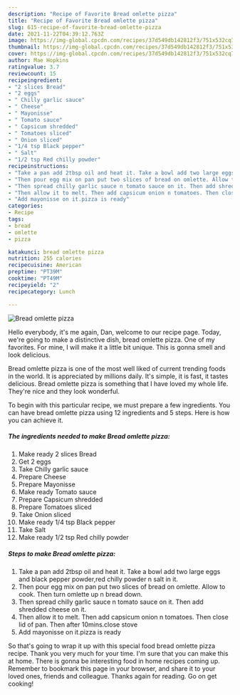 ```yaml
---
description: "Recipe of Favorite Bread omlette pizza"
title: "Recipe of Favorite Bread omlette pizza"
slug: 615-recipe-of-favorite-bread-omlette-pizza
date: 2021-11-22T04:39:12.763Z
image: https://img-global.cpcdn.com/recipes/37d549db142812f3/751x532cq70/bread-omlette-pizza-recipe-main-photo.jpg
thumbnail: https://img-global.cpcdn.com/recipes/37d549db142812f3/751x532cq70/bread-omlette-pizza-recipe-main-photo.jpg
cover: https://img-global.cpcdn.com/recipes/37d549db142812f3/751x532cq70/bread-omlette-pizza-recipe-main-photo.jpg
author: Mae Hopkins
ratingvalue: 3.7
reviewcount: 15
recipeingredient:
- "2 slices Bread"
- "2 eggs"
- " Chilly garlic sauce"
- " Cheese"
- " Mayonisse"
- " Tomato sauce"
- " Capsicum shredded"
- " Tomatoes sliced"
- " Onion sliced"
- "1/4 tsp Black pepper"
- " Salt"
- "1/2 tsp Red chilly powder"
recipeinstructions:
- "Take a pan add 2tbsp oil and heat it. Take a bowl add two large eggs and black pepper powder,red chilly powder n salt in it."
- "Then pour egg mix on pan put two slices of bread on omlette. Allow to cook. Then turn omlette up n bread down."
- "Then spread chilly garlic sauce n tomato sauce on it. Then add shredded cheese on it."
- "Then allow it to melt. Then add capsicum onion n tomatoes. Then close lid of pan. Then after 10mins.close stove"
- "Add mayonisse on it.pizza is ready"
categories:
- Recipe
tags:
- bread
- omlette
- pizza

katakunci: bread omlette pizza 
nutrition: 255 calories
recipecuisine: American
preptime: "PT39M"
cooktime: "PT49M"
recipeyield: "2"
recipecategory: Lunch

---
```



![Bread omlette pizza](https://img-global.cpcdn.com/recipes/37d549db142812f3/751x532cq70/bread-omlette-pizza-recipe-main-photo.jpg)

Hello everybody, it's me again, Dan, welcome to our recipe page. Today, we're going to make a distinctive dish, bread omlette pizza. One of my favorites. For mine, I will make it a little bit unique. This is gonna smell and look delicious.



Bread omlette pizza is one of the most well liked of current trending foods in the world. It is appreciated by millions daily. It's simple, it is fast, it tastes delicious. Bread omlette pizza is something that I have loved my whole life. They're nice and they look wonderful.


To begin with this particular recipe, we must prepare a few ingredients. You can have bread omlette pizza using 12 ingredients and 5 steps. Here is how you can achieve it.

<!--inarticleads1-->

##### The ingredients needed to make Bread omlette pizza:

1. Make ready 2 slices Bread
1. Get 2 eggs
1. Take  Chilly garlic sauce
1. Prepare  Cheese
1. Prepare  Mayonisse
1. Make ready  Tomato sauce
1. Prepare  Capsicum shredded
1. Prepare  Tomatoes sliced
1. Take  Onion sliced
1. Make ready 1/4 tsp Black pepper
1. Take  Salt
1. Make ready 1/2 tsp Red chilly powder




<!--inarticleads2-->

##### Steps to make Bread omlette pizza:

1. Take a pan add 2tbsp oil and heat it. Take a bowl add two large eggs and black pepper powder,red chilly powder n salt in it.
1. Then pour egg mix on pan put two slices of bread on omlette. Allow to cook. Then turn omlette up n bread down.
1. Then spread chilly garlic sauce n tomato sauce on it. Then add shredded cheese on it.
1. Then allow it to melt. Then add capsicum onion n tomatoes. Then close lid of pan. Then after 10mins.close stove
1. Add mayonisse on it.pizza is ready




So that's going to wrap it up with this special food bread omlette pizza recipe. Thank you very much for your time. I'm sure that you can make this at home. There is gonna be interesting food in home recipes coming up. Remember to bookmark this page in your browser, and share it to your loved ones, friends and colleague. Thanks again for reading. Go on get cooking!

